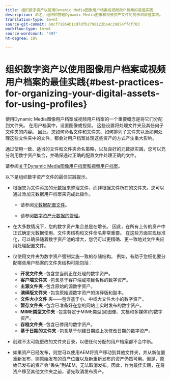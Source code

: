 ```yaml
---
title: 组织数字资产以使用Dynamic Media图像用户档案或视频用户档案的最佳实践
description: 命名、组织和管理Dynamic Media图像和视频资产文件的提示和最佳实践。
translation-type: tm+mt
source-git-commit: 68cf71054b1cd7dfb2790122ba4c29854ffdf703
workflow-type: tm+mt
source-wordcount: '497'
ht-degree: 18%

---
```



# 组织数字资产以使用图像用户档案或视频用户档案的最佳实践{#best-practices-for-organizing-your-digital-assets-for-using-profiles}

使用Dynamic Media图像用户档案或视频用户档案的一个重要概念是将它们分配到文件夹。 在用户档案中，设置图像或视频。 这些设置将处理文件夹及其任何子文件夹的内容。 因此，您如何命名文件和文件夹、如何排列子文件夹以及如何处理这些文件夹中的文件，都会对用户档案处理这些资产的方式产生重大影响。

通过使用一致、适当的文件和文件夹命名策略，以及良好的元数据实践，您可以充分利用数字资产集合，并确保通过正确的配置文件处理正确的文件。

请参阅[关于Dynamic Media图像用户档案和视频用户档案](about-image-video-profiles.md)。

以下是组织数字资产文件的最佳实践提示。

* 根据您为文件添加的元数据来整理文件，而非根据文件所在的文件夹。您可以通过添加元数据用户档案来完成此操作。

   * 请参阅[元数据配置文件](/help/assets/metadata-profiles.md)。

   * 请参阅[数字资产元数据的管理](/help/assets/manage-metadata.md)。

* 在大多数情况下，您的数字资产集合总是在增长。 因此，在所有上传的资产中正式确定元数据使用、文件夹结构和文件命名非常重要。 在这些方面实现标准化，可以确保随着数字资产池的增大，您仍可以更精确、更一致地对文件夹应用处理配置文件。
* 仅使用文件夹为数字资产强制实施一致的存储结构。 例如，有助于您细化要分配哪些用户档案的文件夹结构可能包括：

   * **开发文件夹** -包含您当前正在处理的数字资产。
   * **客户端文件夹** -包含基于客户端或项目名称的数字资产。
   * **主源文件夹** -包含原始的源数字资产。
   * **演绎版文件夹** -包含原始源数字资产的演绎版和副本。
   * **文件大小文件** 夹——包含基于小、中或大文件大小的数字资产。
   * **暂存文件夹** -包含已准备好在您的网站上实时发布的数字资产。
   * **MIME类型文件夹** -包含特定于MIME类型(如图像、文档和多媒体)的数字资产。
   * **存档文件夹** -包含已停用的数字资产。
   * **基于日期的文件夹** -包含基于创建日期或上次修改日期的数字资产。

* 创建不太可能更改的文件夹目录，以便任何分配的用户档案都不会中断。
* 如果资产已经发布，则您可以使用AEM将资产移动到其他文件夹，并从新位置重新发布，则原始发布的资产位置以及新重新发布的资产仍然可用。但是，原始已发布的资产会“丢失”到AEM，无法取消发布。因此，作为最佳实践，在将资产移至其他文件夹之前，请先取消发布资产。

